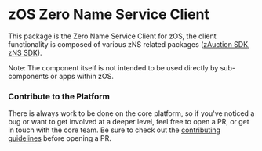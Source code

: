 # zOS Zero Name Service Client

This package is the Zero Name Service Client for zOS, the client functionality is composed of various zNS related packages ([zAuction SDK](https://github.com/zer0-os/zAuction-SDK), [zNS SDK](https://github.com/zer0-os/zNS-sdk)).

Note: The component itself is not intended to be used directly by sub-components or apps within zOS.

### Contribute to the Platform
There is always work to be done on the core platform, so if you've noticed a bug or want to get involved at a deeper level, feel free to open a PR, or get in touch with the core team. Be sure to check out the [contributing guidelines](CONTRIBUTING.md) before opening a PR.
